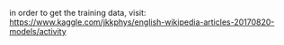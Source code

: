 in order to get the training data, visit: https://www.kaggle.com/jkkphys/english-wikipedia-articles-20170820-models/activity
